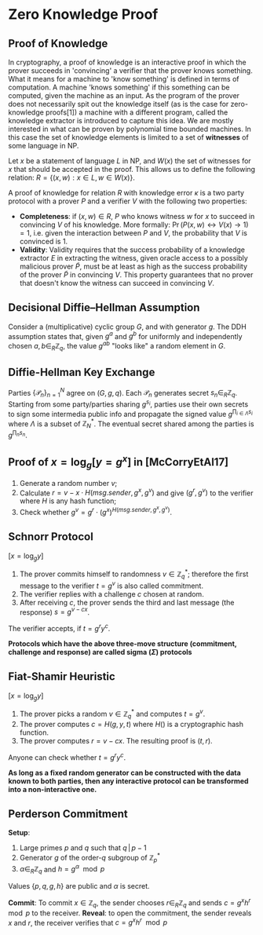 # Zero Knowledge Proof

## Proof of Knowledge

In cryptography, a proof of knowledge is an interactive proof in which the prover succeeds in 'convincing' a verifier that the prover knows something. What it means for a machine to 'know something' is defined in terms of computation. A machine 'knows something' if this something can be computed, given the machine as an input. As the program of the prover does not necessarily spit out the knowledge itself (as is the case for zero-knowledge proofs[1]) a machine with a different program, called the knowledge extractor is introduced to capture this idea. We are mostly interested in what can be proven by polynomial time bounded machines. In this case the set of knowledge elements is limited to a set of **witnesses** of some language in NP.

Let $x$ be a statement of language $L$ in NP, and $W(x)$ the set of witnesses for $x$ that should be accepted in the proof. This allows us to define the following relation: $R=\{(x,w):x\in L,w\in W(x)\}$.

A proof of knowledge for relation $R$ with knowledge error $\kappa$ is a two party protocol with a prover $P$ and a verifier $V$ with the following two properties:

* **Completeness**: if $(x,w)\in R$, $P$ who knows witness $w$ for $x$ to succeed in convincing $V$ of his knowledge. More formally: $\Pr(P(x,w)\leftrightarrow V(x) \rightarrow 1) =1$, i.e. given the interaction between $P$ and $V$, the probability that $V$ is convinced is 1.
* **Validity**: Validity requires that the success probability of a knowledge extractor $E$ in extracting the witness, given oracle access to a possibly malicious prover $\tilde{P}$, must be at least as high as the success probability of the prover $\tilde{P}$ in convincing $V$. This property guarantees that no prover that doesn't know the witness can succeed in convincing $V$.

## Decisional Diffie–Hellman Assumption

Consider a (multiplicative) cyclic group  $G$, and with generator $g$. The DDH assumption states that, given $g^a$ and $g^{b}$ for uniformly and independently chosen $a, b \in_R \mathbb{Z} _{q}$, the value $g^{ab}$ "looks like" a random element in $G$.

## Diffie-Hellman Key Exchange

Parties $\{\mathcal{P}_n\}_{n=1}^N$ agree on $(G, g, q)$. Each $\mathcal{P}_n$ generates secret $s_n\in_R\mathbb{Z}_q$. Starting from some party/parties sharing $g^{s_i}$, parties use their own secrets to sign some intermedia public info and propagate the signed value $g^{\prod_{i\in\Lambda}s_i}$ where $\Lambda$ is a subset of $\mathbb{Z}_N^*$. The eventual secret shared among the parties is $g^{\prod_n s_n}$.

## Proof of $x=\log_g[y=g^x]$ in [McCorryEtAl17]

1. Generate a random number $v$;
2. Calculate $r = v - x\cdot H(msg.sender,g^x,g^v)$ and give $(g^r,g^v)$ to the verifier where $H$ is any hash function;
3. Check whether $g^v=g^r\cdot (g^x)^{H(msg.sender,\,g^x,g^v)}$.

## Schnorr Protocol

$[x=\log_gy]$

1. The prover commits himself to randomness $v\in\mathbb{Z}_q^*$; therefore the first message to the verifier $t=g^{v}$ is also called commitment.
2. The verifier replies with a challenge $c$ chosen at random.
3. After receiving $c$, the prover sends the third and last message (the response) $s=g^{v-cx}$.

The verifier accepts, if $t=g^ry^c$.

**Protocols which have the above three-move structure (commitment, challenge and response) are called sigma ($\Sigma$) protocols**

## Fiat-Shamir Heuristic

$[x=\log_gy]$

1. The prover picks a random $v\in\mathbb{Z}_q^*$ and computes $t=g^v$.
2. The prover computes $c=H(g,y,t)$ where $H()$ is a cryptographic hash function.
3. The prover computes $r=v-cx$. The resulting proof is $(t,r)$.

Anyone can check whether $t=g^ry^c$.

**As long as a fixed random generator can be constructed with the data known to both parties, then any interactive protocol can be transformed into a non-interactive one.**

## Perderson Commitment

**Setup**: 
1. Large primes $p$ and $q$ such that $q\,\vert\,p-1$
2. Generator $g$ of the order-$q$ subgroup of $\mathbb{Z}_p^*$
3. $\alpha\in_R\mathbb{Z}_q$ and $h=g^\alpha\mod p$

Values $\{p,q,g,h\}$ are public and $\alpha$ is secret.

**Commit**: To commit $x\in\mathbb{Z}_q$,  the sender chooses $r\in_R\mathbb{Z}_q$ and sends $c=g^xh^r\mod p$ to the receiver.
**Reveal**: to open the commitment, the sender reveals $x$ and $r$, the receiver verifies that $c=g^xh^r \mod p$



<!--stackedit_data:
eyJoaXN0b3J5IjpbODc2NDAxODI4LDE5MjQxOTkzOTIsNDMzMT
c3MjI3LDE3MDQ0NzA5ODIsLTEzNjYxMTg2MTQsMTI4MzAzODE3
NiwtNTQ0Njc0MzI4XX0=
-->